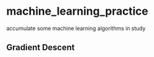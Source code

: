 # machine_learning_practice
accumulate some machine learning algorithms in study 

## Gradient Descent 
